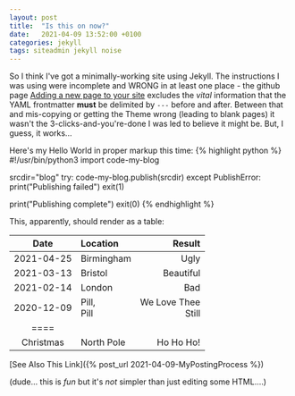 ```yaml
---
layout: post
title:  "Is this on now?"
date:   2021-04-09 13:52:00 +0100
categories: jekyll
tags: siteadmin jekyll noise
---
```

So I think I've got a minimally-working site using Jekyll. The instructions
I was using were incomplete and WRONG in at least one place - the github page [Adding a new page to your site](https://docs.github.com/en/pages/setting-up-a-github-pages-site-with-jekyll/adding-content-to-your-github-pages-site-using-jekyll#adding-a-new-page-to-your-site) excludes the _vital_ information that the YAML frontmatter **must** be delimited by `---` before and after. Between that and
mis-copying or getting the Theme wrong (leading to blank pages) it wasn't the 3-clicks-and-you're-done I was led to believe it might be. But, I guess, it works...

Here's my Hello World in proper markup this time:
{% highlight python %}
#!/usr/bin/python3
import code-my-blog

srcdir="blog"
try:
    code-my-blog.publish(srcdir)
except PublishError:
    print("Publishing failed")
    exit(1)

print("Publishing complete")
exit(0)
{% endhighlight %}

This, apparently, should render as a table:

|Date|Location|Result|
|:-:|:--|--:|
|2021-04-25|Birmingham|Ugly|
|2021-03-13|Bristol|Beautiful|
|2021-02-14|London|Bad|
|2020-12-09|Pill,<br> Pill|We Love Thee<br> Still|
|====|
|Christmas|North Pole|Ho Ho Ho!|

[See Also This Link]({% post_url 2021-04-09-MyPostingProcess %})

(dude... this is _fun_ but it's *not* simpler than just editing some HTML....)
